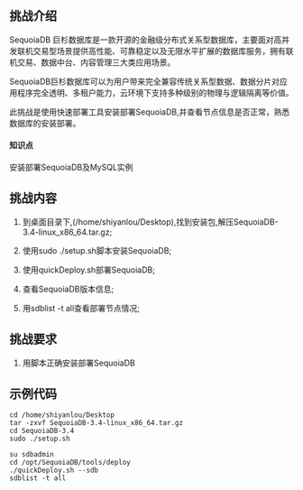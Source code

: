 ## 挑战介绍

SequoiaDB 巨杉数据库是一款开源的金融级分布式关系型数据库，主要面对高并发联机交易型场景提供高性能、可靠稳定以及无限水平扩展的数据库服务，拥有联机交易、数据中台、内容管理三大类应用场景。

SequoiaDB巨杉数据库可以为用户带来完全兼容传统关系型数据、数据分片对应用程序完全透明、多租户能力，云环境下支持多种级别的物理与逻辑隔离等价值。

此挑战是使用快速部署工具安装部署SequoiaDB,并查看节点信息是否正常，熟悉数据库的安装部署。

#### 知识点

安装部署SequoiaDB及MySQL实例

## 挑战内容

1) 到桌面目录下,(/home/shiyanlou/Desktop),找到安装包,解压SequoiaDB-3.4-linux_x86_64.tar.gz;

2) 使用sudo ./setup.sh脚本安装SequoiaDB;

2) 使用quickDeploy.sh部署SequoiaDB;

3) 查看SequoiaDB版本信息;

4) 用sdblist -t all查看部署节点情况;

## 挑战要求

1) 用脚本正确安装部署SequoiaDB

## 示例代码
```
cd /home/shiyanlou/Desktop 
tar -zxvf SequoiaDB-3.4-linux_x86_64.tar.gz
cd SequoiaDB-3.4
sudo ./setup.sh

su sdbadmin
cd /opt/SequoiaDB/tools/deploy
./quickDeploy.sh --sdb
sdblist -t all

```



